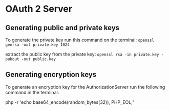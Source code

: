 # OAuth 2 Server

## Generating public and private keys

To generate the private key run this command on the terminal:
`openssl genrsa -out private.key 1024`

 extract the public key from the private key:
`openssl rsa -in private.key -pubout -out public.key`

## Generating encryption keys

To generate an encryption key for the AuthorizationServer run the following command in the terminal:

php -r 'echo base64_encode(random_bytes(32)), PHP_EOL;'